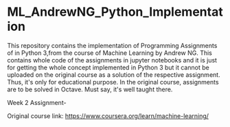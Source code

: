 # ML_AndrewNG_Python_Implementation
This repository contains the implementation of Programming Assignments of in Python 3,from the course of Machine Learning by Andrew NG.
This contains whole code of the assignments in jupyter notebooks and it is just for getting the whole concept implemented in Python 3 but it cannot be uploaded on the original course as a solution of the respective assignment. Thus, it's only for educational purpose.
In the original course, assignments are to be solved in Octave. Must say, it's well taught there.

Week 2 Assignment- 

Original course link: https://www.coursera.org/learn/machine-learning/
